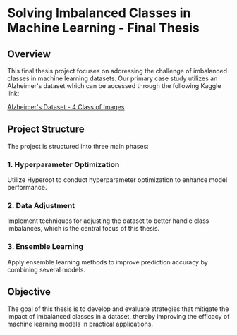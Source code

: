 # Solving Imbalanced Classes in Machine Learning - Final Thesis

## Overview
This final thesis project focuses on addressing the challenge of imbalanced classes in machine learning datasets. Our primary case study utilizes an Alzheimer's dataset which can be accessed through the following Kaggle link:

[Alzheimer's Dataset - 4 Class of Images](https://www.kaggle.com/datasets/tourist55/alzheimers-dataset-4-class-of-images)

## Project Structure
The project is structured into three main phases:

### 1. Hyperparameter Optimization
Utilize Hyperopt to conduct hyperparameter optimization to enhance model performance.

### 2. Data Adjustment
Implement techniques for adjusting the dataset to better handle class imbalances, which is the central focus of this thesis.

### 3. Ensemble Learning
Apply ensemble learning methods to improve prediction accuracy by combining several models.

## Objective
The goal of this thesis is to develop and evaluate strategies that mitigate the impact of imbalanced classes in a dataset, thereby improving the efficacy of machine learning models in practical applications.
